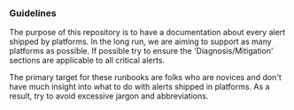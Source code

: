 ### Guidelines

The purpose of this repository is to have a documentation about every alert shipped by platforms. In the long run, we are aiming to support as many platforms as possible. If possible try to ensure the 'Diagnosis/Mitigation' sections are applicable to all critical alerts.

The primary target for these runbooks are folks who are novices and don't have much insight into what to do with alerts shipped in platforms. As a result, try to avoid excessive jargon and abbreviations.

